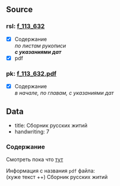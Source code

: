 ## Source

### rsl: [f_113_632][rsl]
- [x] Содержание  
  *по листам рукописи*  
  ***с указаниями дат***
- [x] pdf
### pk: [f_113_632.pdf][pk]
- [x] Содержание  
  *в начале, по главам, с указаниями дат*

## Data

* title: Сборник русских житий
* handwriting: 7


### Содержание
Смотреть пока что [тут][lives_saints]


Информация с названия `pdf` файла:  
(хуже текст ++)
Сборник русских житий



[rsl]: https://lib-fond.ru/lib-rgb/113/f-113-632/

[pk]: ../../../../../../pravoslavie/lives_saints/f_113_632.pdf


[lives_saints]: ../../../lives_saints/README.md
